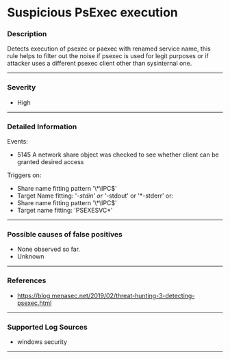 # Suspicious PsExec execution
### Description

Detects execution of psexec or paexec with renamed service name,
this rule helps to filter out the noise if psexec is used for legit purposes or if attacker uses a different psexec client other than sysinternal one.

-------------------
### Severity

- High

-------------------

### Detailed Information

Events:
  - 5145 A network share object was checked to see whether client can be granted desired access
  
Triggers on:
  - Share name fitting pattern '\\*\IPC$'
  - Target Name fitting: '*-stdin' or '*-stdout' or '*-stderr'
or:
  - Share name fitting pattern '\\*\IPC$'
  - Target name fitting: 'PSEXESVC*'
  
-------------------

### Possible causes of false positives

  - None observed so far.
  - Unknown

-------------------
### References

- https://blog.menasec.net/2019/02/threat-hunting-3-detecting-psexec.html

-------------------
### Supported Log Sources

- windows security

-------------------
